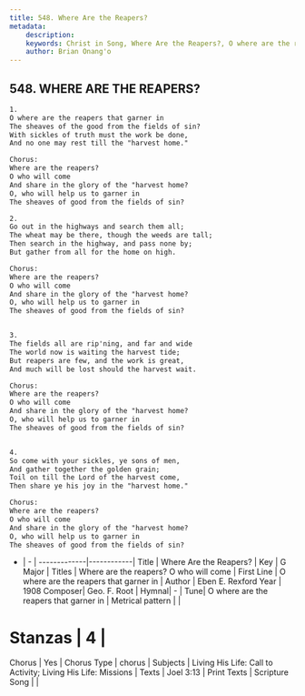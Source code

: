 ```yaml
---
title: 548. Where Are the Reapers?
metadata:
    description: 
    keywords: Christ in Song, Where Are the Reapers?, O where are the reapers that garner in, Where are the reapers?  O who will come
    author: Brian Onang'o
---
```



## 548. WHERE ARE THE REAPERS?

```txt
1.
O where are the reapers that garner in
The sheaves of the good from the fields of sin?
With sickles of truth must the work be done,
And no one may rest till the "harvest home."

Chorus:
Where are the reapers?
O who will come
And share in the glory of the "harvest home?
O, who will help us to garner in
The sheaves of good from the fields of sin?

2.
Go out in the highways and search them all;
The wheat may be there, though the weeds are tall;
Then search in the highway, and pass none by;
But gather from all for the home on high. 

Chorus:
Where are the reapers?
O who will come
And share in the glory of the "harvest home?
O, who will help us to garner in
The sheaves of good from the fields of sin?


3.
The fields all are rip'ning, and far and wide
The world now is waiting the harvest tide;
But reapers are few, and the work is great,
And much will be lost should the harvest wait. 

Chorus:
Where are the reapers?
O who will come
And share in the glory of the "harvest home?
O, who will help us to garner in
The sheaves of good from the fields of sin?


4.
So come with your sickles, ye sons of men,
And gather together the golden grain;
Toil on till the Lord of the harvest come,
Then share ye his joy in the "harvest home." 

Chorus:
Where are the reapers?
O who will come
And share in the glory of the "harvest home?
O, who will help us to garner in
The sheaves of good from the fields of sin?

```

- |   -  |
-------------|------------|
Title | Where Are the Reapers? |
Key | G Major |
Titles | Where are the reapers?  O who will come |
First Line | O where are the reapers that garner in |
Author | Eben E. Rexford
Year | 1908
Composer| Geo. F. Root |
Hymnal|  - |
Tune| O where are the reapers that garner in |
Metrical pattern | |
# Stanzas | 4 |
Chorus | Yes |
Chorus Type | chorus |
Subjects | Living His Life: Call to Activity; Living His Life: Missions |
Texts | Joel 3:13 |
Print Texts | 
Scripture Song |  |
  
